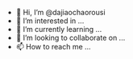 - 👋 Hi, I’m @dajiaochaorousi
- 👀 I’m interested in ...
- 🌱 I’m currently learning ...
- 💞️ I’m looking to collaborate on ...
- 📫 How to reach me ...

<!---
dajiaochaorousi/dajiaochaorousi is a ✨ special ✨ repository because its `README.md` (this file) appears on your GitHub profile.
You can click the Preview link to take a look at your changes.
--->

